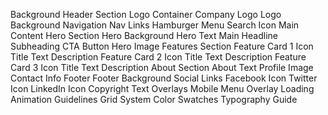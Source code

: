 Background
Header Section
  Logo Container
    Company Logo
    Logo Background
  Navigation
    Nav Links
    Hamburger Menu
    Search Icon
Main Content
  Hero Section
    Hero Background
    Hero Text
      Main Headline
      Subheading
      CTA Button
    Hero Image
  Features Section
    Feature Card 1
      Icon
      Title Text
      Description
    Feature Card 2
      Icon
      Title Text
      Description
    Feature Card 3
      Icon
      Title Text
      Description
  About Section
    About Text
    Profile Image
    Contact Info
Footer
  Footer Background
  Social Links
    Facebook Icon
    Twitter Icon
    LinkedIn Icon
  Copyright Text
Overlays
  Mobile Menu Overlay
  Loading Animation
Guidelines
  Grid System
  Color Swatches
  Typography Guide
